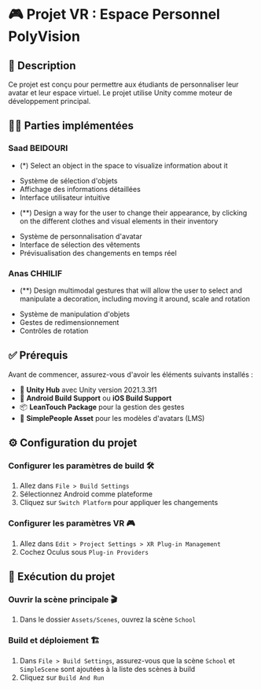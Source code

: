 # 🎮 Projet VR : Espace Personnel PolyVision

## 📝 Description
Ce projet est conçu pour permettre aux étudiants de personnaliser leur avatar et leur espace virtuel. Le projet utilise Unity comme moteur de développement principal.

## 👨‍💻 Parties implémentées

### Saad BEIDOURI
* (*) Select an object in the space to visualize information about it
 - Système de sélection d'objets
 - Affichage des informations détaillées 
 - Interface utilisateur intuitive

* (**) Design a way for the user to change their appearance, by clicking on the different clothes and visual elements in their inventory
 - Système de personnalisation d'avatar
 - Interface de sélection des vêtements
 - Prévisualisation des changements en temps réel
   
### Anas CHHILIF
* (**) Design multimodal gestures that will allow the user to select and manipulate a decoration, including moving it around, scale and rotation
 - Système de manipulation d'objets
 - Gestes de redimensionnement
 - Contrôles de rotation

## ✅ Prérequis
Avant de commencer, assurez-vous d'avoir les éléments suivants installés :

* 🎯 **Unity Hub** avec Unity version 2021.3.3f1
* 📱 **Android Build Support** ou **iOS Build Support**
* 📦 **LeanTouch Package** pour la gestion des gestes
* 🎨 **SimplePeople Asset** pour les modèles d'avatars (LMS)

## ⚙️ Configuration du projet

### Configurer les paramètres de build 🛠️

1. Allez dans `File > Build Settings`
2. Sélectionnez Android comme plateforme
3. Cliquez sur `Switch Platform` pour appliquer les changements

### Configurer les paramètres VR 🎮

1. Allez dans `Edit > Project Settings > XR Plug-in Management`
2. Cochez Oculus sous `Plug-in Providers`

## 🚀 Exécution du projet

### Ouvrir la scène principale 🎬

1. Dans le dossier `Assets/Scenes`, ouvrez la scène `School`

### Build et déploiement 🏗️

1. Dans `File > Build Settings`, assurez-vous que la scène `School` et `SimpleScene` sont ajoutées à la liste des scènes à build
2. Cliquez sur `Build And Run`
